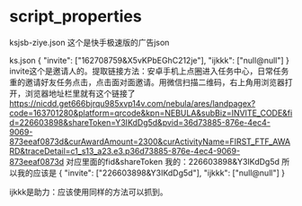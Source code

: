 # script_properties

ksjsb-ziye.json 
这个是快手极速版的广告json

ks.json 
{
    "invite": ["162708759&X5vKPbEGhC212je"],
    "ijkkk": ["null@null"]
}
invite这个是邀请人的。提取链接方法：安卓手机上点圈进入任务中心，日常任务重的邀请好友任务点击，点击面对面邀请。用微信扫描二维码，右上角用浏览器打开，浏览器地址栏里就有这个链接了
https://nicdd.get666bjrqu985xvp14v.com/nebula/ares/landpagex?code=163701280&platform=qrcode&kpn=NEBULA&subBiz=INVITE_CODE&fid=226603898&shareToken=Y3IKdDg5d&pvid=36d73885-876e-4ec4-9069-873eeaf0873d&curAwardAmount=2300&curActivityName=FIRST_FTF_AWARD&traceDetail=c1_s13_a23.e3.p36d73885-876e-4ec4-9069-873eeaf0873d
对应里面的fid&shareToken
我的：226603898&Y3IKdDg5d
所以我的应该是
{
    "invite": ["226603898&Y3IKdDg5d"],
    "ijkkk": ["null@null"]
}


ijkkk是助力：应该使用同样的方法可以抓到。
                     
